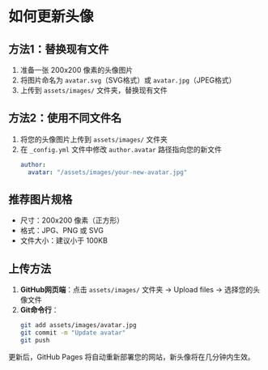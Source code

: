 # 如何更新头像

## 方法1：替换现有文件
1. 准备一张 200x200 像素的头像图片
2. 将图片命名为 `avatar.svg`（SVG格式）或 `avatar.jpg`（JPEG格式）
3. 上传到 `assets/images/` 文件夹，替换现有文件

## 方法2：使用不同文件名
1. 将您的头像图片上传到 `assets/images/` 文件夹
2. 在 `_config.yml` 文件中修改 `author.avatar` 路径指向您的新文件
   ```yaml
   author:
     avatar: "/assets/images/your-new-avatar.jpg"
   ```

## 推荐图片规格
- 尺寸：200x200 像素（正方形）
- 格式：JPG、PNG 或 SVG
- 文件大小：建议小于 100KB

## 上传方法
1. **GitHub网页端**：点击 `assets/images/` 文件夹 → Upload files → 选择您的头像文件
2. **Git命令行**：
   ```bash
   git add assets/images/avatar.jpg
   git commit -m "Update avatar"
   git push
   ```

更新后，GitHub Pages 将自动重新部署您的网站，新头像将在几分钟内生效。